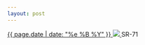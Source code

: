 ```yaml
---
layout: post
---
```


<p>
  <a href="/57">
    <time>{{ page.date | date: "%e %B %Y" }}</time>
    <img src="{{ site.assets_url }}/57.jpg">
  </a>
  SR-71
</p>
